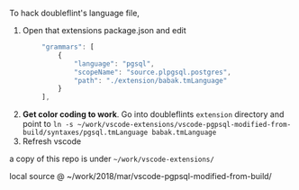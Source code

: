 To hack doubleflint's language file,

1. Open that extensions package.json and edit
```javascript
		"grammars": [
			{
				"language": "pgsql",
				"scopeName": "source.plpgsql.postgres",
				"path": "./extension/babak.tmLanguage"
			}
		],
```
2. **Get color coding to work**. Go into doubleflints `extension` directory and point to `ln -s ~/work/vscode-extensions/vscode-pgpsql-modified-from-build/syntaxes/pgsql.tmLanguage babak.tmLanguage`
3. Refresh vscode

a copy of this repo is under `~/work/vscode-extensions/`

local source @ ~/work/2018/mar/vscode-pgpsql-modified-from-build/
